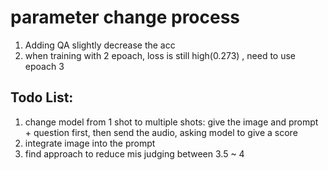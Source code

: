 # parameter change process
1. Adding QA slightly decrease the acc
2. when training with 2 epoach, loss is still high(0.273) , need to use epoach 3

## Todo List:
1. change model from 1 shot to multiple shots: give the image and prompt + question first, 
then send the audio, asking model to give a score
2. integrate image into the prompt
3. find approach to reduce mis judging between 3.5 ~ 4